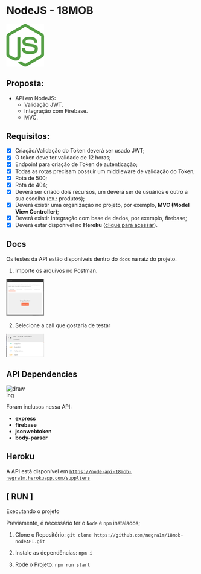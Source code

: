 # NodeJS - 18MOB
<img src="docs/node-logo.png" alt="drawing" style="max-width:100px;"/>

## Proposta:

- API em NodeJS:
	- Validação JWT.
	- Integração com Firebase.
	- MVC.

## Requisitos:

- [x] Criação/Validação do Token deverá ser usado JWT;
- [x] O token deve ter validade de 12 horas;
- [x] Endpoint para criação de Token de autenticação;
- [x] Todas as rotas precisam possuir um middleware de validação do Token;
- [x] Rota de 500;
- [x] Rota de 404;
- [x] Deverá ser criado dois recursos, um deverá ser de usuários e outro a sua escolha (ex.: produtos);
- [x] Deverá existir uma organização no projeto, por exemplo, **MVC (Model View Controller)**;
- [x] Deverá existir integração com base de dados, por exemplo, firebase;
- [x] Deverá estar disponível no **Heroku** ([clique para acessar]([https://node-api-18mob-negra1m.herokuapp.com/](https://hangouts.google.com/_/elUi/chat-redirect?dest=https%3A%2F%2Fnode-api-18mob-negra1m.herokuapp.com%2F))).

## Docs

Os testes da API estão disponíveis dentro do `docs` na raíz do projeto.

1. Importe os arquivos no Postman.
<img src="docs/import.png" alt="drawing" style="max-width:100px;"/>

2. Selecione a call que gostaria de testar
<img src="docs/calls.png" alt="drawing" style="max-width:100px;"/>


## API Dependencies 

<img src="https://image.flaticon.com/icons/png/128/167/167756.png" alt="drawing" style="max-width:50px;"/>

Foram inclusos nessa API: 
- 	**express**
- 	**firebase**
- 	**jsonwebtoken**
- 	**body-parser**

## Heroku

A API está disponível em [`https://node-api-18mob-negra1m.herokuapp.com/suppliers`](https://node-api-18mob-negra1m.herokuapp.com/suppliers)

## [ RUN  ]

Executando o projeto

Previamente, é necessário ter o `Node` e `npm` instalados;

1. Clone o Repositório: 
	`git clone https://github.com/negra1m/18mob-nodeAPI.git`
	
2.  Instale as dependências:
	`npm i`
3. Rode o Projeto:
`npm run start`
